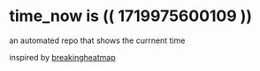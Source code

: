 # time_now is (( 1719975600109 ))

an automated repo that shows the currnent time

inspired by [breakingheatmap](https://github.com/breakingheatmap/breakingheatmap)